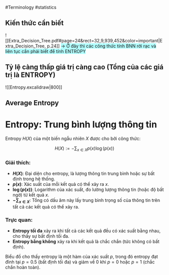 #Terminology #statistics 

## Kiến thức cần biết
![[Extra_Decision_Tree.pdf#page=24&rect=32,9,939,452&color=important|Extra_Decision_Tree, p.24]]
<span style="background:#b1ffff">-> Ở đây thì các công thức tính BNN rời rạc và liên tục cần phải biết để tính ENTROPY</span>


## Tỷ lệ càng thấp giá trị càng cao (Tổng của các giá trị là ENTROPY)
![[Entropy.excalidraw|800]]

## Average Entropy

# Entropy: Trung bình lượng thông tin

Entropy $H(X)$ của một biến ngẫu nhiên $X$ được cho bởi công thức:

$$
H(X) := - \sum_{x \in X} p(x) \log(p(x))
$$

### Giải thích:

- **$H(X)$**: Đại diện cho entropy, là lượng thông tin trung bình hoặc sự bất định trong hệ thống.
- **$p(x)$**: Xác suất của mỗi kết quả có thể xảy ra $x$.
- **$\log(p(x))$**: Logarithm của xác suất, đo lường lượng thông tin (hoặc độ bất ngờ) từ kết quả $x$.
- **$- \sum_{x \in X}$**: Tổng có dấu âm này lấy trung bình trọng số của thông tin trên tất cả các kết quả có thể xảy ra.

### Trực quan:

- **Entropy tối đa** xảy ra khi tất cả các kết quả đều có xác suất bằng nhau, cho thấy sự bất định tối đa.
- **Entropy bằng không** xảy ra khi kết quả là chắc chắn (tức không có bất định).

Biểu đồ cho thấy entropy là một hàm của xác suất $p$, trong đó entropy đạt đỉnh tại $p = 0.5$ (bất định tối đa) và giảm về 0 khi $p = 0$ hoặc $p = 1$ (chắc chắn hoàn toàn).

